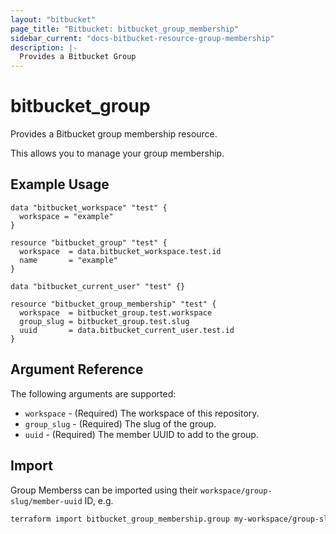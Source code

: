 ```yaml
---
layout: "bitbucket"
page_title: "Bitbucket: bitbucket_group_membership"
sidebar_current: "docs-bitbucket-resource-group-membership"
description: |-
  Provides a Bitbucket Group
---
```


# bitbucket\_group

Provides a Bitbucket group membership resource.

This allows you to manage your group membership.

## Example Usage

```hcl
data "bitbucket_workspace" "test" {
  workspace = "example"
}

resource "bitbucket_group" "test" {
  workspace  = data.bitbucket_workspace.test.id
  name       = "example"
}

data "bitbucket_current_user" "test" {}

resource "bitbucket_group_membership" "test" {
  workspace  = bitbucket_group.test.workspace
  group_slug = bitbucket_group.test.slug
  uuid       = data.bitbucket_current_user.test.id
}
```

## Argument Reference

The following arguments are supported:

* `workspace` - (Required) The workspace of this repository.
* `group_slug` - (Required) The slug of the group.
* `uuid` - (Required) The member UUID to add to the group.

## Import

Group Memberss can be imported using their `workspace/group-slug/member-uuid` ID, e.g.

```sh
terraform import bitbucket_group_membership.group my-workspace/group-slug/member-uuid
```
